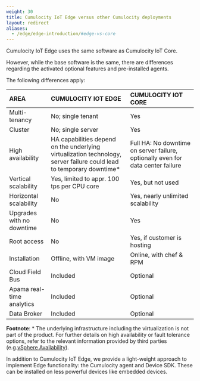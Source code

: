 ```yaml
---
weight: 30
title: Cumulocity IoT Edge versus other Cumulocity deployments
layout: redirect
aliases:
  - /edge/edge-introduction/#edge-vs-core
---
```


Cumulocity IoT Edge uses the same software as Cumulocity IoT Core. 

However, while the base software is the same, there are differences regarding the activated optional features and pre-installed agents.
 
The following differences apply:

|AREA|CUMULOCITY IOT EDGE|CUMULOCITY IOT CORE
|:---|:---|:--
|Multi-tenancy|No; single tenant|Yes
|Cluster|No; single server|Yes
|High availability|HA capabilities depend on the underlying virtualization technology, server failure could lead to temporary downtime*|Full HA: No downtime on server failure, optionally even for data center failure
|Vertical scalability|Yes, limited to appr. 100 tps per CPU core|Yes, but not used
|Horizontal scalability|No|Yes, nearly unlimited scalability
|Upgrades with no downtime|No|Yes
|Root access|No|Yes, if customer is hosting
|Installation|Offline, with VM image|Online, with chef & RPM
|Cloud Field Bus|Included|Optional
|Apama real-time analytics|Included|Optional
|Data Broker|Included|Optional

**Footnote**: * The underlying infrastructure including the virtualization is not part of the product. For further details on high availability or fault tolerance options, refer to the relevant information provided by third parties (e.g.[vSphere Availability](https://docs.vmware.com/en/VMware-vSphere/6.5/com.vmware.vsphere.avail.doc/GUID-63F459B7-8884-4818-8872-C9753B2E0215.html)).

In addition to Cumulocity IoT Edge, we provide a light-weight approach to implement Edge functionality: the Cumulocity agent and Device SDK. These can be installed on less powerful devices like embedded devices. 
